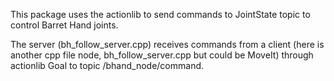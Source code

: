 This package uses the actionlib to send commands to JointState topic to control Barret Hand joints.

The server (bh_follow_server.cpp) receives commands from a client (here is another cpp file node, bh_follow_server.cpp but could be MoveIt) through actionlib Goal to topic /bhand_node/command. 
